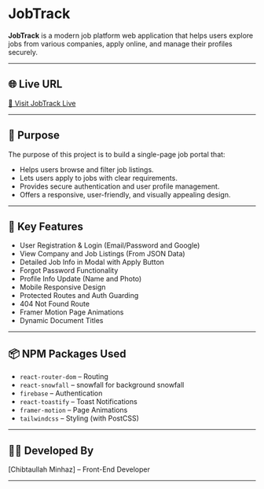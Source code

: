 # JobTrack

**JobTrack** is a modern job platform web application that helps users explore jobs from various companies, apply online, and manage their profiles securely.

---

## 🌐 Live URL

[🔗 Visit JobTrack Live](https://your-deployed-site-url.com)

---

## 🎯 Purpose

The purpose of this project is to build a single-page job portal that:
- Helps users browse and filter job listings.
- Lets users apply to jobs with clear requirements.
- Provides secure authentication and user profile management.
- Offers a responsive, user-friendly, and visually appealing design.

---

## 🔑 Key Features

- User Registration & Login (Email/Password and Google)
- View Company and Job Listings (From JSON Data)
- Detailed Job Info in Modal with Apply Button
- Forgot Password Functionality
- Profile Info Update (Name and Photo)
- Mobile Responsive Design
- Protected Routes and Auth Guarding
- 404 Not Found Route
- Framer Motion Page Animations
- Dynamic Document Titles

---

## 📦 NPM Packages Used

- `react-router-dom` – Routing
- `react-snowfall` – snowfall for background snowfall 
- `firebase` – Authentication
- `react-toastify` – Toast Notifications
- `framer-motion` – Page Animations
- `tailwindcss` – Styling (with PostCSS)

---

## 👨‍💻 Developed By

[Chibtaullah Minhaz] – Front-End Developer

---